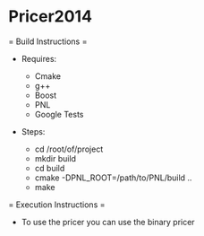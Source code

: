 Pricer2014
==========

= Build Instructions =
  - Requires:
    - Cmake
    - g++
    - Boost
    - PNL
    - Google Tests

  - Steps:
    - cd /root/of/project
    - mkdir build
    - cd build
    - cmake -DPNL_ROOT=/path/to/PNL/build ..
    - make


= Execution Instructions =
  - To use the pricer you can use the binary pricer